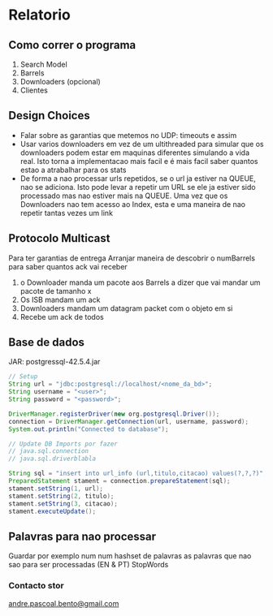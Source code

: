 # Relatorio

## Como correr o programa

1. Search Model
2. Barrels
3. Downloaders (opcional)
4. Clientes

## Design Choices

- Falar sobre as garantias que metemos no UDP: timeouts e assim
- Usar varios downloaders em vez de um ultithreaded para simular que os downloaders podem estar em maquinas diferentes simulando a vida real. Isto torna a implementacao mais facil e é mais facil saber quantos estao a atrabalhar para os stats
- De forma a nao processar urls repetidos, se o url ja estiver na QUEUE, nao se adiciona. Isto pode levar a repetir um URL se ele ja estiver sido processado mas nao estiver mais na QUEUE. Uma vez que os Downloaders nao tem acesso ao Index, esta e uma maneira de nao repetir tantas vezes um link

## Protocolo Multicast 
Para ter garantias de entrega
Arranjar maneira de descobrir o numBarrels para saber quantos ack vai receber

1. o Downloader manda um pacote aos Barrels a dizer que vai mandar um pacote de tamanho x
2. Os ISB mandam um ack
3. Downloaders mandam um datagram packet com o objeto em si
4. Recebe um ack de todos

## Base de dados

JAR: postgressql-42.5.4.jar

```java
// Setup
String url = "jdbc:postgresql://localhost/<nome_da_bd>";
String username = "<user>";
String password = "<password>";

DriverManager.registerDriver(new org.postgresql.Driver());
connection = DriverManager.getConnection(url, username, password);
System.out.println("Connected to database");

// Update DB Imports por fazer
// java.sql.connection
// java.sql.driverblabla

String sql = "insert into url_info (url,titulo,citacao) values(?,?,?)";
PreparedStatement stament = connection.prepareStatement(sql);
stament.setString(1, url);
stament.setString(2, titulo);
stament.setString(3, citacao);
stament.executeUpdate();
```

## Palavras para nao processar

Guardar por exemplo num num hashset de palavras as palavras que nao sao para ser processadas (EN & PT)
StopWords
### Contacto stor

andre.pascoal.bento@gmail.com

